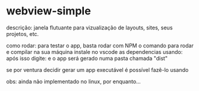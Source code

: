 # webview-simple
descrição:
janela flutuante para vizualização de layouts, sites, seus projetos, etc.

como rodar:
para testar o app, basta rodar com NPM o comando <npm start>
para rodar e compilar na sua máquina instale no vscode as dependencias usando: <npm i>
após isso digite: <npm run build> e o app será gerado numa pasta chamada "dist"

se por ventura decidir gerar um app executável é possível fazê-lo usando <npm run build>

obs: ainda não implementado no linux, por enquanto...
